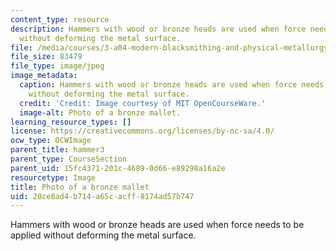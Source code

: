 ```yaml
---
content_type: resource
description: Hammers with wood or bronze heads are used when force needs to be applied
  without deforming the metal surface.
file: /media/courses/3-a04-modern-blacksmithing-and-physical-metallurgy-fall-2008/20ce8ad4b714a65cacff8174ad57b747_024.jpg
file_size: 83479
file_type: image/jpeg
image_metadata:
  caption: Hammers with wood or bronze heads are used when force needs to be applied
    without deforming the metal surface.
  credit: 'Credit: Image courtesy of MIT OpenCourseWare.'
  image-alt: Photo of a bronze mallet.
learning_resource_types: []
license: https://creativecommons.org/licenses/by-nc-sa/4.0/
ocw_type: OCWImage
parent_title: hammer3
parent_type: CourseSection
parent_uid: 15fc4371-201c-4689-0d66-e89298a16a2e
resourcetype: Image
title: Photo of a bronze mallet
uid: 20ce8ad4-b714-a65c-acff-8174ad57b747
---
```

Hammers with wood or bronze heads are used when force needs to be applied without deforming the metal surface.
